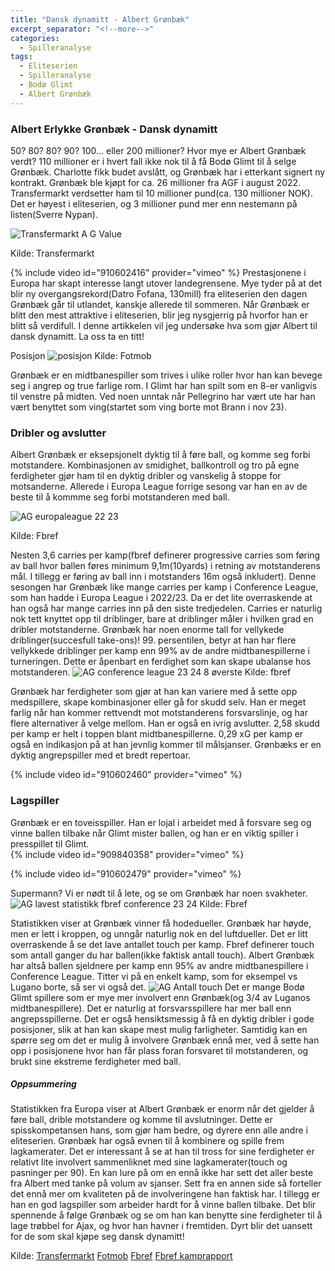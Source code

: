 ```yaml
---
title: "Dansk dynamitt - Albert Grønbæk"
excerpt_separator: "<!--more-->"
categories:
  - Spilleranalyse
tags:
  - Eliteserien
  - Spilleranalyse
  - Bodø Glimt
  - Albert Grønbæk
---
```


### Albert Erlykke Grønbæk - Dansk dynamitt
50? 80? 80? 90? 100... eller 200 millioner? Hvor mye er Albert Grønbæk verdt? 110 millioner er i hvert fall ikke nok til å få Bodø Glimt til å selge Grønbæk. Charlotte fikk budet avslått, og Grønbæk har i etterkant signert ny kontrakt. Grønbæk ble kjøpt for ca. 26 millioner fra AGF i august 2022. Transfermarkt verdsetter ham til 10 millioner pund(ca. 130 millioner NOK). Det er høyest i eliteserien, og 3 millioner pund mer enn nestemann på listen(Sverre Nypan). 

![Transfermarkt A G Value](https://github.com/n0rthface43/Ball/assets/157420543/a425449a-ed8f-48a8-8159-2808333296df)

Kilde: Transfermarkt

{% include video id="910602416" provider="vimeo" %}
Prestasjonene i Europa har skapt interesse langt utover landegrensene. Mye tyder på at det blir ny overgangsrekord(Datro Fofana, 130mill) fra eliteserien den dagen Grønbæk går til utlandet, kanskje allerede til sommeren. Når Grønbæk er blitt den mest attraktive i eliteserien, blir jeg nysgjerrig på hvorfor han er blitt så verdifull. I denne artikkelen vil jeg undersøke hva som gjør Albert til dansk dynamitt. La oss ta en titt!   

Posisjon
![posisjon](https://github.com/n0rthface43/Ball/assets/157420543/592342fc-ceeb-4f08-8c43-af7617e92777)
Kilde: Fotmob

Grønbæk er en midtbanespiller som trives i ulike roller hvor han kan bevege seg i angrep og true farlige rom. I Glimt har han spilt som en 8-er vanligvis til venstre på midten. Ved noen unntak når Pellegrino har vært ute har han vært benyttet som ving(startet som ving borte mot Brann i nov 23). 

### Dribler og avslutter
Albert Grønbæk er eksepsjonelt dyktig til å føre ball, og komme seg forbi motstandere. Kombinasjonen av smidighet, ballkontroll og tro på egne ferdigheter gjør ham til en dyktig dribler og vanskelig å stoppe for motsanderne. Allerede i Europa League forrige sesong var han en av de beste til å kommme seg forbi motstanderen med ball. 

![AG europaleague 22 23](https://github.com/n0rthface43/Ball/assets/157420543/c727aa9a-04e8-41c5-baec-7806c13249e8)

Kilde: Fbref

Nesten 3,6 carries per kamp(fbref definerer progressive carries som føring av ball hvor ballen føres minimum 9,1m(10yards) i retning av motstanderens mål. I tillegg er føring av ball inn i motstanders 16m også inkludert). Denne sesongen har Grønbæk like mange carries per kamp i Conference League, som han hadde i Europa League i 2022/23. Da er det lite overraskende at han også har mange carries inn på den siste tredjedelen. Carries er naturlig nok tett knyttet opp til driblinger, bare at driblinger måler i hvilken grad en dribler motstanderne. Grønbæk har noen enorme tall for vellykede driblinger(succesfull take-ons)! 99. persentilen, betyr at han har flere vellykkede driblinger per kamp enn 99% av de andre midtbanespillerne i turneringen. Dette er åpenbart en ferdighet som kan skape ubalanse hos motstanderen. 
![AG conference league 23 24 8 øverste ](https://github.com/n0rthface43/Ball/assets/157420543/ad97a3c5-3c9a-4677-ba97-e5ac5a453302)
Kilde: fbref

Grønbæk har ferdigheter som gjør at han kan variere med å sette opp medspillere, skape kombinasjoner eller gå for skudd selv. Han er meget farlig når han kommer rettvendt mot motstanderens forsvarslinje, og har flere alternativer å velge mellom. Han er også en ivrig avslutter. 2,58 skudd per kamp er helt i toppen blant midtbanespillerne. 0,29 xG per kamp er også en indikasjon på at han jevnlig kommer til målsjanser. Grønbæks er en dyktig angrepspiller med et bredt repertoar. 

{% include video id="910602460" provider="vimeo" %}

### Lagspiller

Grønbæk er en toveisspiller. Han er lojal i arbeidet med å forsvare seg og vinne ballen tilbake når Glimt mister ballen, og han er en viktig spiller i presspillet til Glimt.   
{% include video id="909840358" provider="vimeo" %}

{% include video id="910602479" provider="vimeo" %}

Supermann?
Vi er nødt til å lete, og se om Grønbæk har noen svakheter. 
![AG lavest statistikk fbref conference 23 24](https://github.com/n0rthface43/Ball/assets/157420543/7ce21e62-c140-4d81-afc4-a2e5725952d5)
Kilde: Fbref

Statistikken viser at Grønbæk vinner få hodedueller. Grønbæk har høyde, men er lett i kroppen, og unngår naturlig nok en del luftdueller. Det er litt overraskende å se det lave antallet touch per kamp. Fbref definerer touch som antall ganger du har ballen(ikke faktisk antall touch). Albert Grønbæk har altså ballen sjeldnere per kamp enn 95% av andre midtbanespillere i Conference League. Titter vi på en enkelt kamp, som for eksempel vs Lugano borte, så ser vi også det. 
![AG Antall touch](https://github.com/n0rthface43/Ball/assets/157420543/1ae8a374-a280-41db-b351-2d1924611823)
Det er mange Bodø Glimt spillere som er mye mer involvert enn Grønbæk(og 3/4 av Luganos midtbanespillere). Det er naturlig at forsvarsspillere har mer ball enn angrepsspillerne. Det er også hensiktsmessig å få en dyktig dribler i gode posisjoner, slik at han kan skape mest mulig farligheter. Samtidig kan en spørre seg om det er mulig å involvere Grønbæk ennå mer, ved å sette han opp i posisjonene hvor han får plass foran forsvaret til motstanderen, og brukt sine ekstreme ferdigheter med ball.

##### Oppsummering 
Statistikken fra Europa viser at Albert Grønbæk er enorm når det gjelder å føre ball, drible motstandere og komme til avslutninger. Dette er spisskompetansen hans, som gjør ham bedre, og dyrere enn alle andre i eliteserien. Grønbæk har også evnen til å kombinere og spille frem lagkamerater. Det er interessant å se at han til tross for sine ferdigheter er relativt lite involvert sammenliknet med sine lagkamerater(touch og pasninger per 90). En kan lure på om en ennå ikke har sett det aller beste fra Albert med tanke på volum av sjanser. Sett fra en annen side så forteller det ennå mer om kvaliteten på de involveringene han faktisk har. I tillegg er han en god lagspiller som arbeider hardt for å vinne ballen tilbake. Det blir spennende å følge Grønbæk og se om han kan benytte sine ferdigheter til å lage trøbbel for Ajax, og hvor han havner i fremtiden. Dyrt blir det uansett for de som skal kjøpe seg dansk dynamitt!


Kilde:
[Transfermarkt](https://www.transfermarkt.com/albert-gronbaek/profil/spieler/503866)
[Fotmob](https://www.fotmob.com/matches/bodoglimt-vs-molde/2rwsj9#4301593)
[Fbref](https://fbref.com/en/players/0da5076f/scout/11837/Albert-Erlykke-Scouting-Report)
[Fbref kamprapport](https://fbref.com/en/matches/95715e69/Lugano-BodoGlimt-September-21-2023-Europa-Conference-League)
